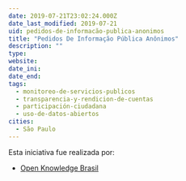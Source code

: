```yaml
---
date: 2019-07-21T23:02:24.000Z
date_last_modified: 2019-07-21
uid: pedidos-de-informacão-publica-anonimos
title: "Pedidos De Informação Pública Anônimos"
description: ""
type: 
website: 
date_ini: 
date_end: 
tags:
  - monitoreo-de-servicios-publicos
  - transparencia-y-rendicion-de-cuentas
  - participación-ciudadana
  - uso-de-datos-abiertos
cities: 
  - São Paulo
---
```


Esta iniciativa fue realizada por:

- [Open Knowledge Brasil](/i/open-knowledge-brasil.html)
